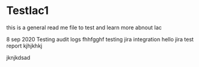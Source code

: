 # TestIac1

this is a general read me file to test and learn more abnout Iac

8 sep 2020 Testing audit logs
fhhfgghf
testing jira integration
hello
jira
test report
kjhjkhkj



jknjkdsad
